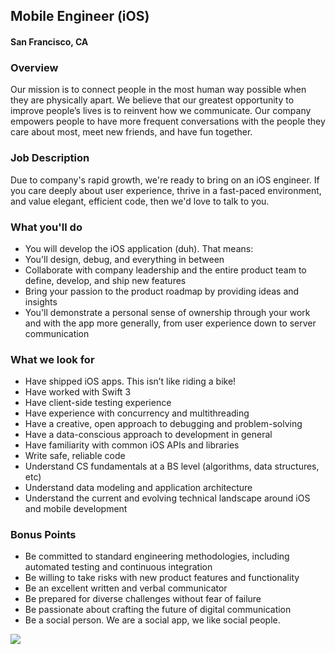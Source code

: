 ## Mobile Engineer (iOS)
#### San Francisco, CA

### Overview
Our mission is to connect people in the most human way possible when they are physically apart. We believe that our greatest opportunity to improve people’s lives is to reinvent how we communicate. Our company empowers people to have more frequent conversations with the people they care about most, meet new friends, and have fun together.

### Job Description
Due to company's rapid growth, we're ready to bring on an iOS engineer. If you care deeply about user experience, thrive in a fast-paced environment, and value elegant, efficient code, then we'd love to talk to you.

### What you'll do
+ You will develop the iOS application (duh). That means: 
+ You'll design, debug, and everything in between 
+ Collaborate with company leadership and the entire product team to define, develop, and ship new features 
+ Bring your passion to the product roadmap by providing ideas and insights 
+ You'll demonstrate a personal sense of ownership through your work and with the app more generally, from user experience down to server communication

### What we look for
+ Have shipped iOS apps. This isn’t like riding a bike! 
+ Have worked with Swift 3 
+ Have client-side testing experience 
+ Have experience with concurrency and multithreading 
+ Have a creative, open approach to debugging and problem-solving 
+ Have a data-conscious approach to development in general 
+ Have familiarity with common iOS APIs and libraries 
+ Write safe, reliable code 
+ Understand CS fundamentals at a BS level (algorithms, data structures, etc) 
+ Understand data modeling and application architecture 
+ Understand the current and evolving technical landscape around iOS and mobile development

### Bonus Points
+ Be committed to standard engineering methodologies, including automated testing and continuous integration 
+ Be willing to take risks with new product features and functionality 
+ Be an excellent written and verbal communicator 
+ Be prepared for diverse challenges without fear of failure 
+ Be passionate about crafting the future of digital communication 
+ Be a social person. We are a social app, we like social people.


[<img src='https://dabuttonfactory.com/button.png?t=Learn+More&f=Calibri-Bold&ts=24&tc=fff&hp=20&vp=8&c=5&bgt=unicolored&bgc=29aafe'>](https://letsrockit.co/jobs/sg91c2vwyxj0eq-mobile-engineer-ios)
